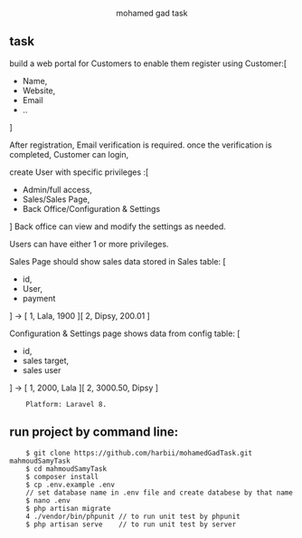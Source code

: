 <p align="center"> mohamed gad task</p>

## task
<!-- Hello Mahmoud, 
Thanks for your interest..
Kindly find the task below, deliver date at Tuesday (13/7/2021) -->

build a web portal for Customers to enable them register using Customer:[
- Name,
- Website,
- Email
- ..

]

After registration,
Email verification is required. 
once the verification is completed,
Customer can login,

create User with specific privileges :[
 - Admin/full access,
 - Sales/Sales Page,
 - Back Office/Configuration & Settings
 
]
Back office can view and modify the settings as needed.

Users can have either 1 or more privileges.

Sales Page should show sales data stored in Sales table: [ 
- id,
- User,
- payment

] -> [ 1, Lala, 1900 ][ 2, Dipsy, 200.01 ]

Configuration & Settings page shows data from config table: [ 
- id,
- sales target,
- sales user

] -> [ 1, 2000, Lala ][ 2, 3000.50, Dipsy ]

``` 
    Platform: Laravel 8.
```

## run project by command line:

``` 
    $ git clone https://github.com/harbii/mohamedGadTask.git mahmoudSamyTask
    $ cd mahmoudSamyTask
    $ composer install
    $ cp .env.example .env
    // set database name in .env file and create databese by that name
    $ nano .env
    $ php artisan migrate
    4 ./vendor/bin/phpunit // to run unit test by phpunit
    $ php artisan serve    // to run unit test by server
```
